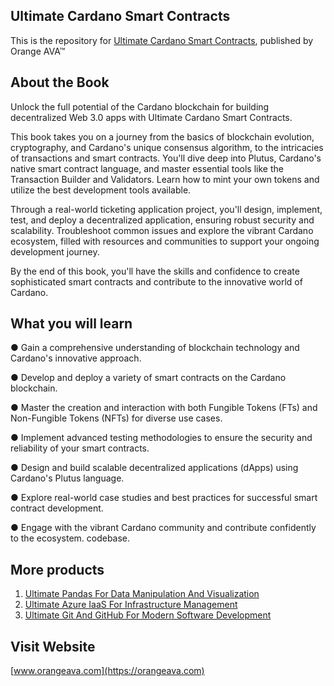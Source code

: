 ## Ultimate Cardano Smart Contracts


This is the repository for [Ultimate Cardano Smart Contracts](https://orangeava.com/products/ultimate-cardano-smart-contracts), published by Orange AVA™


## About the Book
Unlock the full potential of the Cardano blockchain for building decentralized Web 3.0 apps with Ultimate Cardano Smart Contracts.

This book takes you on a journey from the basics of blockchain evolution, cryptography, and Cardano's unique consensus algorithm, to the intricacies of transactions and smart contracts. You'll dive deep into Plutus, Cardano's native smart contract language, and master essential tools like the Transaction Builder and Validators. Learn how to mint your own tokens and utilize the best development tools available.

Through a real-world ticketing application project, you'll design, implement, test, and deploy a decentralized application, ensuring robust security and scalability. Troubleshoot common issues and explore the vibrant Cardano ecosystem, filled with resources and communities to support your ongoing development journey.

By the end of this book, you'll have the skills and confidence to create sophisticated smart contracts and contribute to the innovative world of Cardano.


## What you will learn
●  Gain a comprehensive understanding of blockchain technology and Cardano's innovative 
approach.

●  Develop and deploy a variety of smart contracts on the Cardano blockchain.

●  Master the creation and interaction with both Fungible Tokens (FTs) and Non-Fungible Tokens (NFTs) for diverse use cases.

●  Implement advanced testing methodologies to ensure the security and reliability of your smart contracts.

●  Design and build scalable decentralized applications (dApps) using Cardano's Plutus language.

●  Explore real-world case studies and best practices for successful smart contract development.

●  Engage with the vibrant Cardano community and contribute confidently to the ecosystem.
codebase.



## More products

1. [Ultimate Pandas For Data Manipulation And Visualization](https://orangeava.com/products/ultimate-pandas-for-data-manipulation-and-visualization)
2. [Ultimate Azure IaaS For Infrastructure Management](https://orangeava.com/products/ultimate-azure-iaas-for-infrastructure-management)
3. [Ultimate Git And GitHub For Modern Software Development](https://orangeava.com/products/ultimate-git-and-github-for-modern-software-development)

## Visit Website 
[www.orangeava.com](https://orangeava.com)

